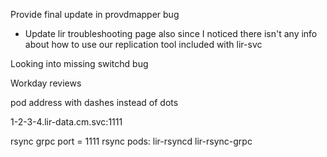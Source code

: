 Provide final update in provdmapper bug
- Update lir troubleshooting page also since I noticed there isn't any info about how to use our replication tool included with lir-svc

Looking into missing switchd bug

Workday reviews


pod address with dashes instead of dots

1-2-3-4.lir-data.cm.svc:1111

rsync grpc port = 1111
rsync pods: lir-rsyncd lir-rsync-grpc

